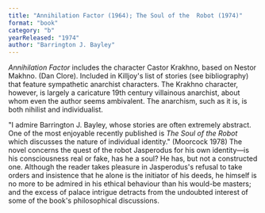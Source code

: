 ```yaml
---
title: "Annihilation Factor (1964); The Soul of the  Robot (1974)"
format: "book"
category: "b"
yearReleased: "1974"
author: "Barrington J. Bayley"
---
```

_Annihilation Factor_ includes the character Castor Krakhno, based on Nestor Makhno. (Dan Clore). Included in Killjoy's list of stories  (see bibliography) that feature sympathetic  anarchist characters. The Krakhno character, however, is largely a caricature 19th century villainous  anarchist, about whom even the author seems ambivalent. The anarchism, such as  it is, is both nihilist and individualist.

"I admire Barrington J. Bayley, whose  stories are often extremely abstract. One of the most enjoyable recently  published is <em>The Soul of the Robot</em> which discusses the nature of  individual identity." (Moorcock 1978) The novel concerns the quest of the  robot Jasperodus for his own identity—is his consciousness real or fake, has he  a soul? He has, but not a constructed one. Although the reader takes pleasure in  Jasperodus's refusal to take orders and insistence that he alone is the  initiator of his deeds, he himself is no more to be admired in his ethical  behaviour than his would-be masters; and the excess of palace intrigue detracts  from the undoubted interest of some of the book's philosophical discussions.
